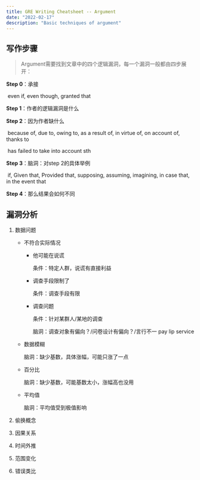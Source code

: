 ```yaml
---
title: GRE Writing Cheatsheet -- Argument
date: "2022-02-17"
description: "Basic techniques of argument"
---
```




## 写作步骤	

> Argument需要找到文章中的四个逻辑漏洞，每一个漏洞一般都由四步展开：

**Step 0**：承接

​		even if, even though, granted that

**Step 1**：作者的逻辑漏洞是什么

**Step 2**：因为作者缺什么

​		because of, due to, owing to, as a result of, in virtue of, on account of, thanks to

​		has failed to take into account sth

**Step 3**：脑洞：对step 2的具体举例

​		if, Given that, Provided that, supposing, assuming, imagining, in case that, in the event that

**Step 4**：那么结果会如何不同



## 漏洞分析

1. 数据问题

   - 不符合实际情况 	

     - 他可能在说谎

       条件：特定人群，说谎有直接利益

     - 调查手段限制了

       条件：调查手段有限

     - 调查问题

       条件：针对某群人/某地的调查

       脑洞：调查对象有偏向？/问卷设计有偏向？/言行不一 pay lip service	

   - 数据模糊

     脑洞：缺少基数，具体涨幅，可能只涨了一点

   - 百分比

     脑洞：缺少基数，可能基数太小，涨幅高也没用

   - 平均值

     脑洞：平均值受到极值影响

2. 偷换概念
3. 因果关系
4. 时间外推
5. 范围变化
6. 错误类比


